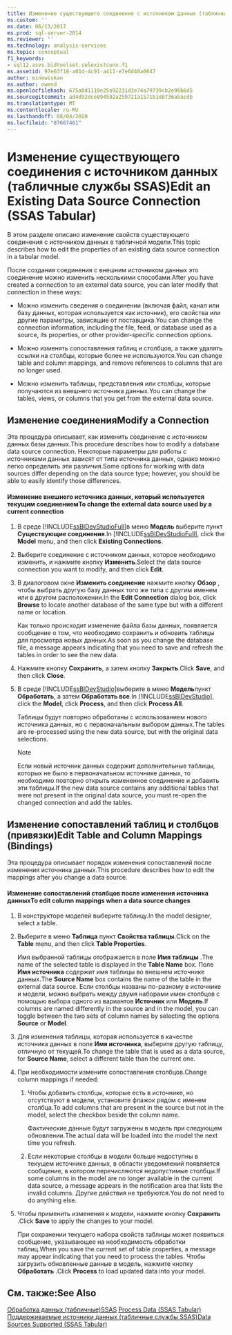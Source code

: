 ```yaml
---
title: Изменение существующего соединения с источником данных (табличные службы SSAS) | Документация Майкрософт
ms.custom: ''
ms.date: 06/13/2017
ms.prod: sql-server-2014
ms.reviewer: ''
ms.technology: analysis-services
ms.topic: conceptual
f1_keywords:
- sql12.asvs.bidtoolset.selexistconn.f1
ms.assetid: 97e63f18-a01d-4c91-a411-e7e6d40a0647
author: minewiskan
ms.author: owend
ms.openlocfilehash: 675a0d1119e25a92231d3e74a79739cb2e96b6d5
ms.sourcegitcommit: ad4d92dce894592a259721a1571b1d8736abacdb
ms.translationtype: MT
ms.contentlocale: ru-RU
ms.lasthandoff: 08/04/2020
ms.locfileid: "87667461"
---
```

# <a name="edit-an-existing-data-source-connection-ssas-tabular"></a><span data-ttu-id="07957-102">Изменение существующего соединения с источником данных (табличные службы SSAS)</span><span class="sxs-lookup"><span data-stu-id="07957-102">Edit an Existing Data Source Connection (SSAS Tabular)</span></span>
  <span data-ttu-id="07957-103">В этом разделе описано изменение свойств существующего соединения с источником данных в табличной модели.</span><span class="sxs-lookup"><span data-stu-id="07957-103">This topic describes how to edit the properties of an existing data source connection in a tabular model.</span></span>  
  
 <span data-ttu-id="07957-104">После создания соединения с внешним источником данных это соединение можно изменить несколькими способами.</span><span class="sxs-lookup"><span data-stu-id="07957-104">After you have created a connection to an external data source, you can later modify that connection in these ways:</span></span>  
  
-   <span data-ttu-id="07957-105">Можно изменить сведения о соединении (включая файл, канал или базу данных, которая используется как источник), его свойства или другие параметры, зависящие от поставщика.</span><span class="sxs-lookup"><span data-stu-id="07957-105">You can change the connection information, including the file, feed, or database used as a source, its properties, or other provider-specific connection options.</span></span>  
  
-   <span data-ttu-id="07957-106">Можно изменять сопоставления таблиц и столбцов, а также удалять ссылки на столбцы, которые более не используются.</span><span class="sxs-lookup"><span data-stu-id="07957-106">You can change table and column mappings, and remove references to columns that are no longer used.</span></span>  
  
-   <span data-ttu-id="07957-107">Можно изменить таблицы, представления или столбцы, которые получаются из внешнего источника данных.</span><span class="sxs-lookup"><span data-stu-id="07957-107">You can change the tables, views, or columns that you get from the external data source.</span></span>  
  
## <a name="modify-a-connection"></a><span data-ttu-id="07957-108">Изменение соединения</span><span class="sxs-lookup"><span data-stu-id="07957-108">Modify a Connection</span></span>  
 <span data-ttu-id="07957-109">Эта процедура описывает, как изменить соединение с источником данных базы данных.</span><span class="sxs-lookup"><span data-stu-id="07957-109">This procedure describes how to modify a database data source connection.</span></span> <span data-ttu-id="07957-110">Некоторые параметры для работы с источниками данных зависят от типа источника данных, однако можно легко определить эти различия.</span><span class="sxs-lookup"><span data-stu-id="07957-110">Some options for working with data sources differ depending on the data source type; however, you should be able to easily identify those differences.</span></span>  
  
#### <a name="to-change-the-external-data-source-used-by-a-current-connection"></a><span data-ttu-id="07957-111">Изменение внешнего источника данных, который используется текущим соединением</span><span class="sxs-lookup"><span data-stu-id="07957-111">To change the external data source used by a current connection</span></span>  
  
1.  <span data-ttu-id="07957-112">В среде [!INCLUDE[ssBIDevStudioFull](../includes/ssbidevstudiofull-md.md)]в меню **Модель** выберите пункт **Существующие соединения**.</span><span class="sxs-lookup"><span data-stu-id="07957-112">In [!INCLUDE[ssBIDevStudioFull](../includes/ssbidevstudiofull-md.md)], click the **Model** menu, and then click **Existing Connections**.</span></span>  
  
2.  <span data-ttu-id="07957-113">Выберите соединение с источником данных, которое необходимо изменить, и нажмите кнопку **Изменить**.</span><span class="sxs-lookup"><span data-stu-id="07957-113">Select the data source connection you want to modify, and then click **Edit**.</span></span>  
  
3.  <span data-ttu-id="07957-114">В диалоговом окне **Изменить соединение** нажмите кнопку **Обзор** , чтобы выбрать другую базу данных того же типа с другим именем или в другом расположении.</span><span class="sxs-lookup"><span data-stu-id="07957-114">In the **Edit Connection** dialog box, click **Browse** to locate another database of the same type but with a different name or location.</span></span>  
  
     <span data-ttu-id="07957-115">Как только происходит изменение файла базы данных, появляется сообщение о том, что необходимо сохранить и обновить таблицы для просмотра новых данных.</span><span class="sxs-lookup"><span data-stu-id="07957-115">As soon as you change the database file, a message appears indicating that you need to save and refresh the tables in order to see the new data.</span></span>  
  
4.  <span data-ttu-id="07957-116">Нажмите кнопку **Сохранить**, а затем кнопку **Закрыть**.</span><span class="sxs-lookup"><span data-stu-id="07957-116">Click **Save**, and then click **Close**.</span></span>  
  
5.  <span data-ttu-id="07957-117">В среде [!INCLUDE[ssBIDevStudio](../includes/ssbidevstudio-md.md)]выберите в меню **Модель**пункт **Обработать**, а затем **Обработать все**.</span><span class="sxs-lookup"><span data-stu-id="07957-117">In [!INCLUDE[ssBIDevStudio](../includes/ssbidevstudio-md.md)], click the **Model**, click **Process**, and then click **Process All**.</span></span>  
  
     <span data-ttu-id="07957-118">Таблицы будут повторно обработаны с использованием нового источника данных, но с первоначальным выбором данных.</span><span class="sxs-lookup"><span data-stu-id="07957-118">The tables are re-processed using the new data source, but with the original data selections.</span></span>  
  
    > [!NOTE]  
    >  <span data-ttu-id="07957-119">Если новый источник данных содержит дополнительные таблицы, которых не было в первоначальном источнике данных, то необходимо повторно открыть измененное соединение и добавить эти таблицы.</span><span class="sxs-lookup"><span data-stu-id="07957-119">If the new data source contains any additional tables that were not present in the original data source, you must re-open the changed connection and add the tables.</span></span>  
  
## <a name="edit-table-and-column-mappings-bindings"></a><span data-ttu-id="07957-120">Изменение сопоставлений таблиц и столбцов (привязки)</span><span class="sxs-lookup"><span data-stu-id="07957-120">Edit Table and Column Mappings (Bindings)</span></span>  
 <span data-ttu-id="07957-121">Эта процедура описывает порядок изменения сопоставлений после изменения источника данных.</span><span class="sxs-lookup"><span data-stu-id="07957-121">This procedure describes how to edit the mappings after you change a data source.</span></span>  
  
#### <a name="to-edit-column-mappings-when-a-data-source-changes"></a><span data-ttu-id="07957-122">Изменение сопоставлений столбцов после изменения источника данных</span><span class="sxs-lookup"><span data-stu-id="07957-122">To edit column mappings when a data source changes</span></span>  
  
1.  <span data-ttu-id="07957-123">В конструкторе моделей выберите таблицу.</span><span class="sxs-lookup"><span data-stu-id="07957-123">In the model designer, select a table.</span></span>  
  
2.  <span data-ttu-id="07957-124">Выберите в меню **Таблица** пункт **Свойства таблицы**.</span><span class="sxs-lookup"><span data-stu-id="07957-124">Click on the **Table** menu, and then click **Table Properties**.</span></span>  
  
     <span data-ttu-id="07957-125">Имя выбранной таблицы отображается в поле **Имя таблицы** .</span><span class="sxs-lookup"><span data-stu-id="07957-125">The name of the selected table is displayed in the **Table Name** box.</span></span> <span data-ttu-id="07957-126">Поле **Имя источника** содержит имя таблицы во внешнем источнике данных.</span><span class="sxs-lookup"><span data-stu-id="07957-126">The **Source Name** box contains the name of the table in the external data source.</span></span> <span data-ttu-id="07957-127">Если столбцы названы по-разному в источнике и модели, можно выбрать между двумя наборами имен столбцов с помощью выбора одного из вариантов **Источник** или **Модель**.</span><span class="sxs-lookup"><span data-stu-id="07957-127">If columns are named differently in the source and in the model, you can toggle between the two sets of column names by selecting the options **Source** or **Model**.</span></span>  
  
3.  <span data-ttu-id="07957-128">Для изменения таблицы, которая используется в качестве источника данных в поле **Имя источника**, выберите другую таблицу, отличную от текущей.</span><span class="sxs-lookup"><span data-stu-id="07957-128">To change the table that is used as a data source, for **Source Name**, select a different table than the current one.</span></span>  
  
4.  <span data-ttu-id="07957-129">При необходимости измените сопоставления столбцов.</span><span class="sxs-lookup"><span data-stu-id="07957-129">Change column mappings if needed:</span></span>  
  
    1.  <span data-ttu-id="07957-130">Чтобы добавить столбцы, которые есть в источнике, но отсутствуют в модели, установите флажок рядом с именем столбца.</span><span class="sxs-lookup"><span data-stu-id="07957-130">To add columns that are present in the source but not in the model, select the checkbox beside the column name.</span></span>  
  
         <span data-ttu-id="07957-131">Фактические данные будут загружены в модель при следующем обновлении.</span><span class="sxs-lookup"><span data-stu-id="07957-131">The actual data will be loaded into the model the next time you refresh.</span></span>  
  
    2.  <span data-ttu-id="07957-132">Если некоторые столбцы в модели больше недоступны в текущем источнике данных, в области уведомлений появляется сообщение, в котором перечисляются недопустимые столбцы.</span><span class="sxs-lookup"><span data-stu-id="07957-132">If some columns in the model are no longer available in the current data source, a message appears in the notification area that lists the invalid columns.</span></span> <span data-ttu-id="07957-133">Другие действия не требуются.</span><span class="sxs-lookup"><span data-stu-id="07957-133">You do not need to do anything else.</span></span>  
  
5.  <span data-ttu-id="07957-134">Чтобы применить изменения к модели, нажмите кнопку **Сохранить** .</span><span class="sxs-lookup"><span data-stu-id="07957-134">Click **Save** to apply the changes to your model.</span></span>  
  
     <span data-ttu-id="07957-135">При сохранении текущего набора свойств таблицы может появиться сообщение, указывающее на необходимость обработки таблиц.</span><span class="sxs-lookup"><span data-stu-id="07957-135">When you save the current set of table properties, a message may appear indicating that you need to process the tables.</span></span> <span data-ttu-id="07957-136">Чтобы загрузить обновленные данные в модель, нажмите кнопку **Обработать** .</span><span class="sxs-lookup"><span data-stu-id="07957-136">Click **Process** to load updated data into your model.</span></span>  
  
## <a name="see-also"></a><span data-ttu-id="07957-137">См. также:</span><span class="sxs-lookup"><span data-stu-id="07957-137">See Also</span></span>  
 <span data-ttu-id="07957-138">[Обработка данных &#40;табличные&#41;SSAS](process-data-ssas-tabular.md) </span><span class="sxs-lookup"><span data-stu-id="07957-138">[Process Data &#40;SSAS Tabular&#41;](process-data-ssas-tabular.md) </span></span>  
 [<span data-ttu-id="07957-139">Поддерживаемые источники данных (табличные службы SSAS)</span><span class="sxs-lookup"><span data-stu-id="07957-139">Data Sources Supported &#40;SSAS Tabular&#41;</span></span>](tabular-models/data-sources-supported-ssas-tabular.md)  
  
  
